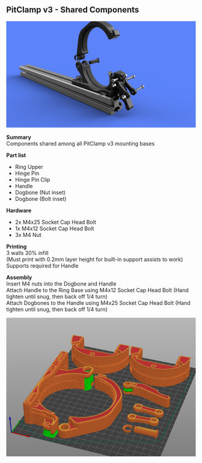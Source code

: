 ## PitClamp v3 - Shared Components

![PitClamp v3 - Shared Components](Images/Assembly_View.png)  

**Summary**  
Components shared among all PitClamp v3 mounting bases

**Part list**
- Ring Upper
- Hinge Pin
- Hinge Pin Clip
- Handle
- Dogbone (Nut inset)
- Dogbone (Bolt inset)

**Hardware**  
- 2x M4x25 Socket Cap Head Bolt
- 1x M4x12 Socket Cap Head Bolt
- 3x M4 Nut

**Printing**  
3 walls 30% infill  
(Must print with 0.2mm layer height for built-in support assists to work)  
Supports required for Handle  

**Assembly**  
Insert M4 nuts into the Dogbone and Handle  
Attach Handle to the Ring Base using M4x12 Socket Cap Head Bolt (Hand tighten until snug, then back off 1/4 turn)  
Attach Dogbones to the Handle using M4x25 Socket Cap Head Bolt (Hand tighten until snug, then back off 1/4 turn)  

![PitClamp v3 - Shared Components](Images/PrintOrientation.png)  
